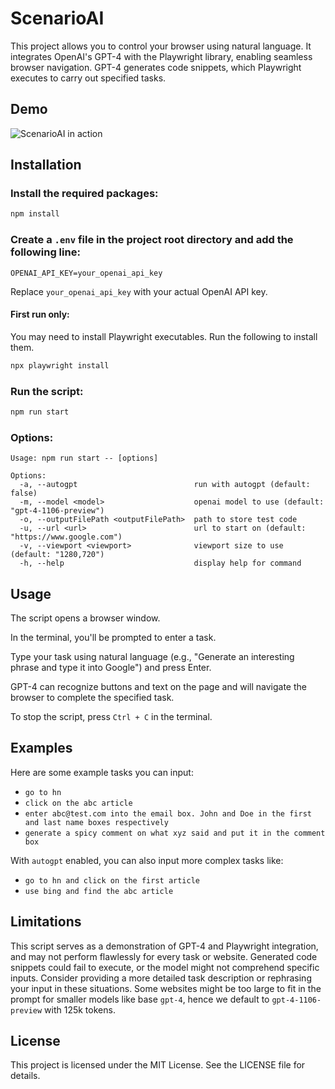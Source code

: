 # ScenarioAI

This project allows you to control your browser using natural language. It integrates OpenAI's GPT-4 with the Playwright library, enabling seamless browser navigation. GPT-4 generates code snippets, which Playwright executes to carry out specified tasks.

## Demo

![ScenarioAI in action](./public/scenario-ai.gif)

## Installation

### Install the required packages:

```sh
npm install
```

### Create a `.env` file in the project root directory and add the following line:

```
OPENAI_API_KEY=your_openai_api_key
```

Replace `your_openai_api_key` with your actual OpenAI API key.

#### First run only:

You may need to install Playwright executables. Run the following to install them.

```sh
npx playwright install
```

### Run the script:

```sh
npm run start
```

### Options:

```
Usage: npm run start -- [options]

Options:
  -a, --autogpt                          run with autogpt (default: false)
  -m, --model <model>                    openai model to use (default: "gpt-4-1106-preview")
  -o, --outputFilePath <outputFilePath>  path to store test code
  -u, --url <url>                        url to start on (default: "https://www.google.com")
  -v, --viewport <viewport>              viewport size to use (default: "1280,720")
  -h, --help                             display help for command
```

## Usage

The script opens a browser window.

In the terminal, you'll be prompted to enter a task.

Type your task using natural language (e.g., "Generate an interesting phrase and type it into Google") and press Enter.

GPT-4 can recognize buttons and text on the page and will navigate the browser to complete the specified task.

To stop the script, press `Ctrl + C` in the terminal.

## Examples

Here are some example tasks you can input:

- `go to hn`
- `click on the abc article`
- `enter abc@test.com into the email box. John and Doe in the first and last name boxes respectively`
- `generate a spicy comment on what xyz said and put it in the comment box`

With `autogpt` enabled, you can also input more complex tasks like:

- `go to hn and click on the first article`
- `use bing and find the abc article`

## Limitations

This script serves as a demonstration of GPT-4 and Playwright integration, and may not perform flawlessly for every task or website. Generated code snippets could fail to execute, or the model might not comprehend specific inputs. Consider providing a more detailed task description or rephrasing your input in these situations. Some websites might be too large to fit in the prompt for smaller models like base `gpt-4`, hence we default to `gpt-4-1106-preview` with 125k tokens.

## License

This project is licensed under the MIT License. See the LICENSE file for details.
